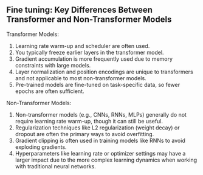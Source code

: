 ## Fine tuning: Key Differences Between Transformer and Non-Transformer Models

Transformer Models:
1. Learning rate warm-up and scheduler are often used.
2. You typically freeze earlier layers in the transformer model.
3. Gradient accumulation is more frequently used due to memory constraints with large models.
4. Layer normalization and position encodings are unique to transformers and not applicable to most non-transformer models.
5. Pre-trained models are fine-tuned on task-specific data, so fewer epochs are often sufficient.


Non-Transformer Models:
1. Non-transformer models (e.g., CNNs, RNNs, MLPs) generally do not require learning rate warm-up, though it can still be useful.
2. Regularization techniques like L2 regularization (weight decay) or dropout are often the primary ways to avoid overfitting.
3. Gradient clipping is often used in training models like RNNs to avoid exploding gradients.
4. Hyperparameters like learning rate or optimizer settings may have a larger impact due to the more complex learning dynamics when working with traditional neural networks.